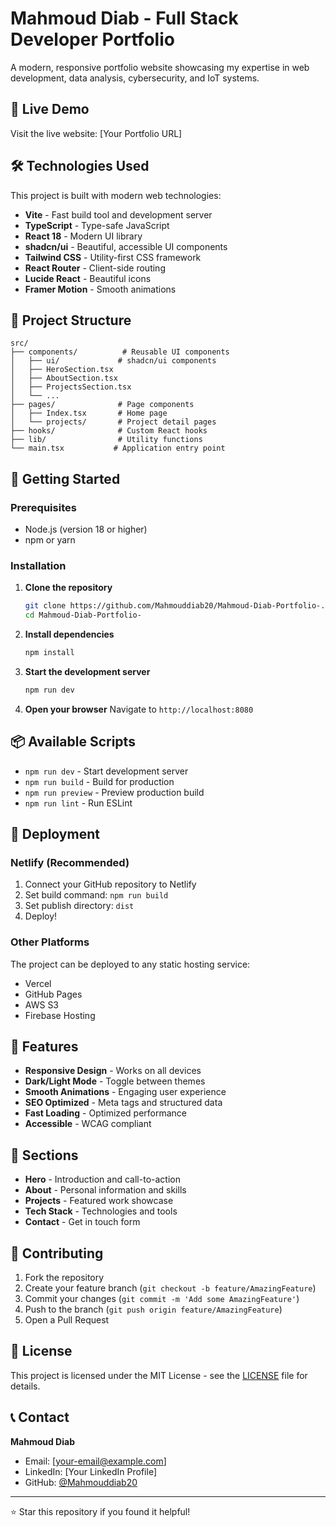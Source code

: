# Mahmoud Diab - Full Stack Developer Portfolio

A modern, responsive portfolio website showcasing my expertise in web development, data analysis, cybersecurity, and IoT systems.

## 🚀 Live Demo

Visit the live website: [Your Portfolio URL]

## 🛠️ Technologies Used

This project is built with modern web technologies:

- **Vite** - Fast build tool and development server
- **TypeScript** - Type-safe JavaScript
- **React 18** - Modern UI library
- **shadcn/ui** - Beautiful, accessible UI components
- **Tailwind CSS** - Utility-first CSS framework
- **React Router** - Client-side routing
- **Lucide React** - Beautiful icons
- **Framer Motion** - Smooth animations

## 📁 Project Structure

```
src/
├── components/          # Reusable UI components
│   ├── ui/             # shadcn/ui components
│   ├── HeroSection.tsx
│   ├── AboutSection.tsx
│   ├── ProjectsSection.tsx
│   └── ...
├── pages/              # Page components
│   ├── Index.tsx       # Home page
│   └── projects/       # Project detail pages
├── hooks/              # Custom React hooks
├── lib/                # Utility functions
└── main.tsx           # Application entry point
```

## 🚀 Getting Started

### Prerequisites

- Node.js (version 18 or higher)
- npm or yarn

### Installation

1. **Clone the repository**
   ```bash
   git clone https://github.com/Mahmouddiab20/Mahmoud-Diab-Portfolio-.git
   cd Mahmoud-Diab-Portfolio-
   ```

2. **Install dependencies**
   ```bash
   npm install
   ```

3. **Start the development server**
   ```bash
   npm run dev
   ```

4. **Open your browser**
   Navigate to `http://localhost:8080`

## 📦 Available Scripts

- `npm run dev` - Start development server
- `npm run build` - Build for production
- `npm run preview` - Preview production build
- `npm run lint` - Run ESLint

## 🚀 Deployment

### Netlify (Recommended)

1. Connect your GitHub repository to Netlify
2. Set build command: `npm run build`
3. Set publish directory: `dist`
4. Deploy!

### Other Platforms

The project can be deployed to any static hosting service:
- Vercel
- GitHub Pages
- AWS S3
- Firebase Hosting

## 🎨 Features

- **Responsive Design** - Works on all devices
- **Dark/Light Mode** - Toggle between themes
- **Smooth Animations** - Engaging user experience
- **SEO Optimized** - Meta tags and structured data
- **Fast Loading** - Optimized performance
- **Accessible** - WCAG compliant

## 📱 Sections

- **Hero** - Introduction and call-to-action
- **About** - Personal information and skills
- **Projects** - Featured work showcase
- **Tech Stack** - Technologies and tools
- **Contact** - Get in touch form

## 🤝 Contributing

1. Fork the repository
2. Create your feature branch (`git checkout -b feature/AmazingFeature`)
3. Commit your changes (`git commit -m 'Add some AmazingFeature'`)
4. Push to the branch (`git push origin feature/AmazingFeature`)
5. Open a Pull Request

## 📄 License

This project is licensed under the MIT License - see the [LICENSE](LICENSE) file for details.

## 📞 Contact

**Mahmoud Diab**
- Email: [your-email@example.com]
- LinkedIn: [Your LinkedIn Profile]
- GitHub: [@Mahmouddiab20](https://github.com/Mahmouddiab20)

---

⭐ Star this repository if you found it helpful!